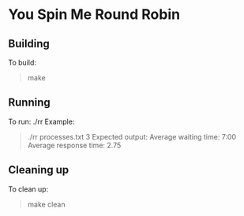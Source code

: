 # You Spin Me Round Robin

## Building
To build:
> make

## Running
To run:
./rr <file> <quantum length>
Example:
> ./rr processes.txt 3
Expected output:
> Average waiting time: 7:00
  Average response time: 2.75


## Cleaning up
To clean up:
> make clean